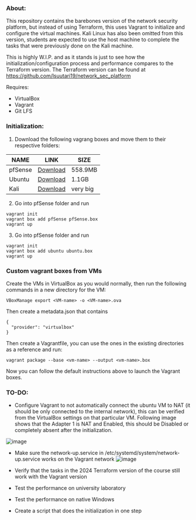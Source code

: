 ### About:
This repository contains the barebones version of the network security platform, but instead of using Terraform, this uses Vagrant to initialize and configure the virtual machines.
Kali Linux has also been omitted from this version, students are expected to use the host machine to complete the tasks that were previously done on the Kali machine.

This is highly W.I.P. and as it stands is just to see how the initialization/configuration process and performance compares to the Terraform version.
The Terraform version can be found at https://github.com/lsuutari19/network_sec_platform

Requires:
- VirtualBox
- Vagrant
- Git LFS

### Initialization:
1. Download the following vagrang boxes and move them to their respective folders:


| NAME | LINK | SIZE |
|------|------|------|
| pfSense     |  [Download]()    | 558.9MB     |
|  Ubuntu    | [Download]()     | 1.1GB     |
|  Kali    | [Download]()     |  very big    |

2. Go into pfSense folder and run 
```
vagrant init
vagrant box add pfSense pfSense.box
vagrant up
```

3. Go into pfSense folder and run 
```
vagrant init
vagrant box add ubuntu ubuntu.box
vagrant up
```

### Custom vagrant boxes from VMs
Create the VMs in VirtualBox as you would normally, then run the following commands in a new directory for the VM:
```
VBoxManage export <VM-name> -o <VM-name>.ova
```  

Then create a metadata.json that contains
```
{
  "provider": "virtualbox"
}

```
Then create a Vagrantfile, you can use the ones in the existing directories as a reference and run:
```
vagrant package --base <vm-name> --output <vm-name>.box
```
Now you can follow the default instructions above to launch the Vagrant boxes.



### TO-DO:
- Configure Vagrant to not automatically connect the ubuntu VM to NAT (it should be only connected to the internal network), this can be verified from the VirtualBox settings on that particular VM. Following image shows that the Adapter 1 is NAT and Enabled, this should be Disabled or completely absent after the initialization.

![image](https://github.com/lsuutari19/vagrant_netwseclab/assets/55877405/ca84bf4d-e3b8-4c61-ae03-b5431e83c826)
- Make sure the network-up.service in /etc/systemd/system/network-up.service works on the Vagrant network
![image](https://github.com/lsuutari19/vagrant_netwseclab/assets/55877405/520628fc-7048-4c9a-96fb-a12c4d3676b9)

- Verify that the tasks in the 2024 Terraform version of the course still work with the Vagrant version
- Test the performance on university laboratory
- Test the performance on native Windows
- Create a script that does the initialization in one step
